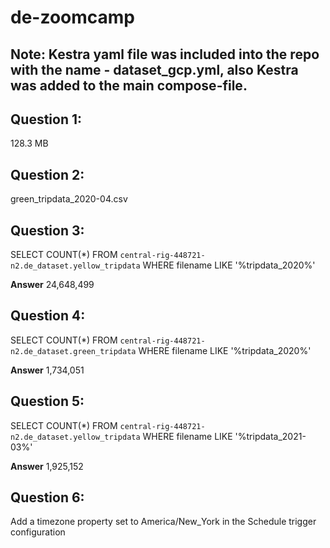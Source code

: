 # de-zoomcamp

## Note: Kestra yaml file was included into the repo with the name - dataset_gcp.yml, also Kestra was added to the main compose-file.

## Question 1:
128.3 MB

## Question 2:
green_tripdata_2020-04.csv

## Question 3:
SELECT COUNT(*) FROM `central-rig-448721-n2.de_dataset.yellow_tripdata` WHERE filename LIKE '%tripdata_2020%'

**Answer**
24,648,499

## Question 4:
SELECT COUNT(*) FROM `central-rig-448721-n2.de_dataset.green_tripdata` WHERE filename LIKE '%tripdata_2020%'

**Answer**
1,734,051

## Question 5:
SELECT COUNT(*) FROM `central-rig-448721-n2.de_dataset.yellow_tripdata` WHERE filename LIKE '%tripdata_2021-03%'

**Answer**
1,925,152

## Question 6:
Add a timezone property set to America/New_York in the Schedule trigger configuration